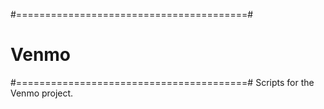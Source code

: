 #========================================#
#                  Venmo                 #
#========================================#
Scripts for the Venmo project.



